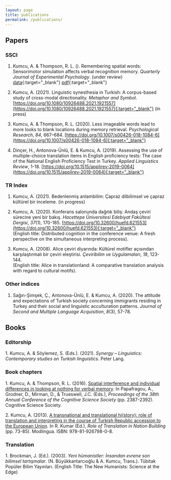 ```yaml
---
layout: page
title: publications
permalink: /publications/
---
```


## Papers

### SSCI
1. Kumcu, A. & Thompson, R. L. (). Remembering spatial words: Sensorimotor simulation affects verbal recognition memory. *Quarterly Journal of Experimental Psychology*. (under review) [data](http://example.com/){:target="_blank"} [pdf](http://example.com/){:target="_blank"}

2. Kumcu, A. (2021). Linguistic synesthesia in Turkish: A corpus-based study of cross-modal directionality. *Metaphor and Symbol*. [https://doi.org/10.1080/10926488.2021.1921557](https://doi.org/10.1080/10926488.2021.1921557){:target="_blank"} (in press)

3. Kumcu, A. & Thompson, R. L. (2020). Less imageable words lead to more looks to blank locations during memory retrieval. *Psychological Research*, *84*, 667–684. [https://doi.org/10.1007/s00426-018-1084-6](https://doi.org/10.1007/s00426-018-1084-6){:target="_blank"}

4. Dinçer, H., Antonova-Ünlü, E. & Kumcu, A. (2019). Assessing the use of multiple-choice translation items in English proficiency tests: The case of the National English Proficiency Test in Turkey. *Applied Linguistics Review*, 1-18. [https://doi.org/10.1515/applirev-2019-0064](https://doi.org/10.1515/applirev-2019-0064){:target="_blank"}

### TR Index
1. Kumcu, A. (2021). Bedenlenmiş anlambilim: Çapraz dilbilimsel ve çapraz kültürel bir inceleme. (in progress)

2. Kumcu, A. (2020). Konferans salonunda dağıtık biliş: Andaş çeviri sürecine yeni bir bakış. *Hacettepe Üniversitesi Edebiyat Fakültesi Dergisi*, *37*(1), 170-185. [https://doi.org/10.32600/huefd.621553](https://doi.org/10.32600/huefd.621553){:target="_blank"}  
(English title: Distributed cognition in the conference venue: A fresh perspective on the simultaneous interpreting process).

3. Kumcu, A. (2008). Alice çeviri diyarında: Kültürel motifler açısından karşılaştırmalı bir çeviri eleştirisi. *Çeviribilim ve Uygulamaları*, *18*, 123-144.  
(English title: Alice in translationland: A comparative translation analysis with regard to cultural motifs).

### Other indices
1. Sağın-Şimşek, Ç., Antonova-Ünlü, E. & Kumcu, A. (2020). The attitude and expectations of Turkish society concerning immigrants residing in Turkey and their social and linguistic acculturation patterns. *Journal of Second and Multiple Language Acquisition*, *8*(3), 57-78.

## Books

<h3>Editorship</h3>
<p>1. Kumcu, A. & Söylemez, S. (Eds.). (2021). <i>Synergy – Linguistics: Contemporary studies on Turkish linguistics.</i> Peter Lang.</p>

<h3>Book chapters</h3>
<p>1. Kumcu, A. & Thompson, R. L. (2016). <a href="https://mindmodeling.org/cogsci2016/papers/0413/index.html" target="_blank">Spatial interference and individual differences in looking at nothing for verbal memory</a>. In Papafragou, A., Grodner, D., Mirman, D., & Trueswell, J.C. (Eds.), <i>Proceedings of the 38th Annual Conference of the Cognitive Science Society</i> (pp. 2387-2392). Cognitive Science Society.</p>

<p>2. Kumcu, A. (2013). <a href="alperkumcu.github.io/pdfs/A transnational and translational history.pdf" target="_blank">A transnational and translational hi(story): role of translation and interpreting in the course of Turkish Republic accession to the European Union</a>. In R. Kumar (Ed.), <i>Role of Translation in Nation Building</i> (pp. 73-85). Modlingua. ISBN: 978-81-926798-0-8.</p>

<h3>Translation</h3>
<p>1. Brockman, J. (Ed.). (2003). <i>Yeni hümanistler: İnsandan evrene son bilimsel tartışmalar</i>. (N. Büyükkantarcıoğlu & A. Kumcu, Trans.). Tübitak Popüler Bilim Yayınları.
(English Title: The New Humanists: Science at the Edge)</p>
